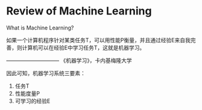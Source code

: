 # Review of Machine Learning

What is Machine Learning?

如果一个计算机程序针对某类任务T，可以用性能P衡量，并且通过经验E来自我完善，则计算机可以在经验E中学习任务T，这就是机器学习。

—————————— 《机器学习》，卡内基梅隆大学

因此可知，机器学习系统三要素：
1. 任务T
2. 性能度量P
3. 可学习的经验E